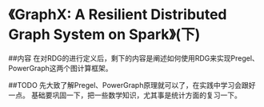 # 《GraphX: A Resilient Distributed Graph System on Spark》(下)

##内容
在对RDG的进行定义后，剩下的内容是阐述如何使用RDG来实现Pregel、PowerGraph这两个图计算框架。


##TODO
先大致了解Pregel、PowerGraph原理就可以了，在实践中学习会跟好一点。
基础要巩固一下，把一些数学知识，尤其事是统计方面的复习一下。
